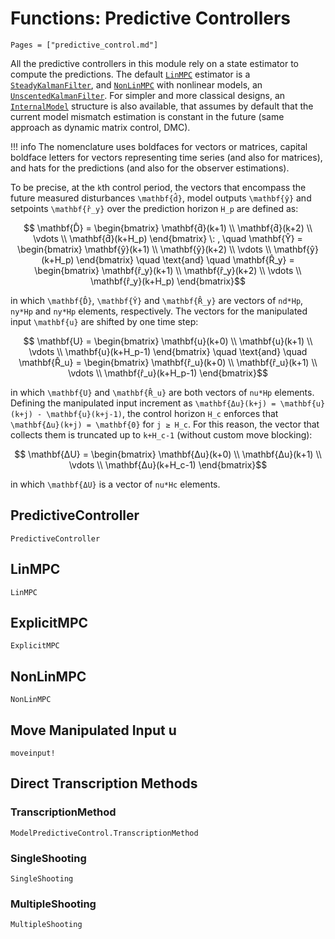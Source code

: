 # Functions: Predictive Controllers

```@contents
Pages = ["predictive_control.md"]
```

All the predictive controllers in this module rely on a state estimator to compute the
predictions. The default [`LinMPC`](@ref) estimator is a [`SteadyKalmanFilter`](@ref), and
[`NonLinMPC`](@ref) with nonlinear models, an [`UnscentedKalmanFilter`](@ref). For simpler
and more classical designs, an [`InternalModel`](@ref) structure is also available, that
assumes by default that the current model mismatch estimation is constant in the future
(same approach as dynamic matrix control, DMC).

!!! info
    The nomenclature uses boldfaces for vectors or matrices, capital boldface letters for
    vectors representing time series (and also for matrices), and hats for the predictions
    (and also for the observer estimations).

To be precise, at the ``k``th control period, the vectors that encompass the future measured
disturbances ``\mathbf{d̂}``, model outputs ``\mathbf{ŷ}`` and setpoints ``\mathbf{r̂_y}``
over the prediction horizon ``H_p`` are defined as:

```math
    \mathbf{D̂} = \begin{bmatrix}
        \mathbf{d̂}(k+1)   \\ \mathbf{d̂}(k+2)   \\ \vdots  \\ \mathbf{d̂}(k+H_p)
    \end{bmatrix} \: , \quad
    \mathbf{Ŷ} = \begin{bmatrix}
        \mathbf{ŷ}(k+1)   \\ \mathbf{ŷ}(k+2)   \\ \vdots  \\ \mathbf{ŷ}(k+H_p)
    \end{bmatrix} \quad \text{and} \quad
    \mathbf{R̂_y} = \begin{bmatrix}
        \mathbf{r̂_y}(k+1) \\ \mathbf{r̂_y}(k+2) \\ \vdots  \\ \mathbf{r̂_y}(k+H_p)
    \end{bmatrix}
```

in which ``\mathbf{D̂}``, ``\mathbf{Ŷ}`` and  ``\mathbf{R̂_y}`` are vectors of `nd*Hp`, `ny*Hp`
and `ny*Hp` elements, respectively. The vectors for the manipulated input ``\mathbf{u}``
are shifted by one time step:

```math
    \mathbf{U} = \begin{bmatrix}
        \mathbf{u}(k+0)   \\ \mathbf{u}(k+1)   \\ \vdots  \\ \mathbf{u}(k+H_p-1)
    \end{bmatrix} \quad \text{and} \quad
    \mathbf{R̂_u} = \begin{bmatrix}
        \mathbf{r̂_u}(k+0) \\ \mathbf{r̂_u}(k+1) \\ \vdots  \\ \mathbf{r̂_u}(k+H_p-1)
    \end{bmatrix}
```

in which ``\mathbf{U}`` and ``\mathbf{R̂_u}`` are both vectors of `nu*Hp` elements. Defining
the manipulated input increment as ``\mathbf{Δu}(k+j) = \mathbf{u}(k+j) - \mathbf{u}(k+j-1)``,
the control horizon ``H_c`` enforces that ``\mathbf{Δu}(k+j) = \mathbf{0}`` for ``j ≥ H_c``.
For this reason, the vector that collects them is truncated up to ``k+H_c-1`` (without
custom move blocking):

```math
    \mathbf{ΔU} =
    \begin{bmatrix}
        \mathbf{Δu}(k+0) \\ \mathbf{Δu}(k+1) \\ \vdots  \\ \mathbf{Δu}(k+H_c-1)
    \end{bmatrix}
```

in which ``\mathbf{ΔU}`` is a vector of `nu*Hc` elements.

## PredictiveController

```@docs
PredictiveController
```

## LinMPC

```@docs
LinMPC
```

## ExplicitMPC

```@docs
ExplicitMPC
```

## NonLinMPC

```@docs
NonLinMPC
```

## Move Manipulated Input u

```@docs
moveinput!
```

## Direct Transcription Methods

### TranscriptionMethod

```@docs
ModelPredictiveControl.TranscriptionMethod
```

### SingleShooting

```@docs
SingleShooting
```

### MultipleShooting

```@docs
MultipleShooting
```
